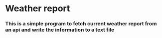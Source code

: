 # Weather report
### This is a simple program to fetch current weather report from an api and write the information to a text file
